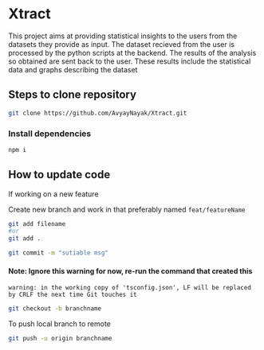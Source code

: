 # Xtract
This project aims at providing statistical insights to the users from the datasets they provide as input.
The dataset recieved from the user is processed by the python scripts at the backend.
The results of the analysis so obtained are sent back to the user.
These results include the statistical data and graphs describing the dataset

## Steps to clone repository
```bash
git clone https://github.com/AvyayNayak/Xtract.git
```
### Install dependencies
```bash
npm i
```

## How to update code
If working on a new feature

Create new branch and work in that preferably named `feat/featureName`

```bash
git add filename
#or
git add .

git commit -m "sutiable msg"
```

#### Note: Ignore this warning for now, re-run the command that created this
`warning: in the working copy of 'tsconfig.json', LF will be replaced by CRLF the next time Git touches it`

```bash
git checkout -b branchname
```

To push local branch to remote

```bash
git push -u origin branchname
```
